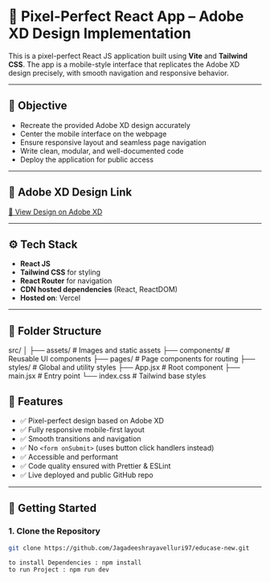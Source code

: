 # 📱 Pixel-Perfect React App – Adobe XD Design Implementation

This is a pixel-perfect React JS application built using **Vite** and **Tailwind CSS**. The app is a mobile-style interface that replicates the Adobe XD design precisely, with smooth navigation and responsive behavior.

---

## 🎯 Objective

- Recreate the provided Adobe XD design accurately
- Center the mobile interface on the webpage
- Ensure responsive layout and seamless page navigation
- Write clean, modular, and well-documented code
- Deploy the application for public access

---

## 🔗 Adobe XD Design Link

[🔗 View Design on Adobe XD](https://xd.adobe.com/view/b68eea25-003d-4a5d-8fdd-d463eeb20b32-e3dd)

---

## ⚙️ Tech Stack

- **React JS** 
- **Tailwind CSS** for styling
- **React Router** for navigation 
- **CDN hosted dependencies** (React, ReactDOM)
- **Hosted on**: Vercel

---

## 📁 Folder Structure

src/
│
├── assets/ # Images and static assets
├── components/ # Reusable UI components
├── pages/ # Page components for routing
├── styles/ # Global and utility styles
├── App.jsx # Root component
├── main.jsx # Entry point
└── index.css # Tailwind base styles

## 🧪 Features

- ✅ Pixel-perfect design based on Adobe XD
- ✅ Fully responsive mobile-first layout
- ✅ Smooth transitions and navigation
- ✅ No `<form onSubmit>` (uses button click handlers instead)
- ✅ Accessible and performant
- ✅ Code quality ensured with Prettier & ESLint
- ✅ Live deployed and public GitHub repo

---

## 🚀 Getting Started

### 1. Clone the Repository

```bash
git clone https://github.com/Jagadeeshrayavelluri97/educase-new.git

to install Dependencies : npm install
to run Project : npm run dev
